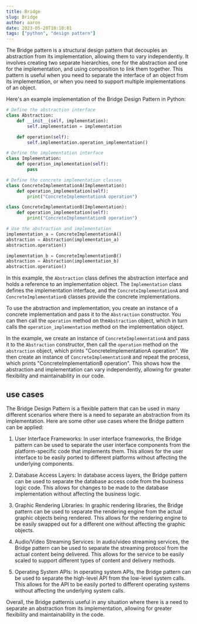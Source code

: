 ```yaml
---
title: Bridge
slug: Bridge
author: aaron
date: 2023-05-20T10:10:01
tags: ["python", "design pattern"]
---
```



The Bridge pattern is a structural design pattern that decouples an abstraction from its implementation, allowing them to vary independently. It involves creating two separate hierarchies, one for the abstraction and one for the implementation, and using composition to link them together. This pattern is useful when you need to separate the interface of an object from its implementation, or when you need to support multiple implementations of an object.

Here's an example implementation of the Bridge Design Pattern in Python:

```python
# Define the abstraction interface
class Abstraction:
    def __init__(self, implementation):
        self.implementation = implementation

    def operation(self):
        self.implementation.operation_implementation()

# Define the implementation interface
class Implementation:
    def operation_implementation(self):
        pass

# Define the concrete implementation classes
class ConcreteImplementationA(Implementation):
    def operation_implementation(self):
        print("ConcreteImplementationA operation")

class ConcreteImplementationB(Implementation):
    def operation_implementation(self):
        print("ConcreteImplementationB operation")

# Use the abstraction and implementation
implementation_a = ConcreteImplementationA()
abstraction = Abstraction(implementation_a)
abstraction.operation()

implementation_b = ConcreteImplementationB()
abstraction = Abstraction(implementation_b)
abstraction.operation()
```

In this example, the `Abstraction` class defines the abstraction interface and holds a reference to an implementation object. The `Implementation` class defines the implementation interface, and the `ConcreteImplementationA` and `ConcreteImplementationB` classes provide the concrete implementations.

To use the abstraction and implementation, you create an instance of a concrete implementation and pass it to the `Abstraction` constructor. You can then call the `operation` method on the`Abstraction` object, which in turn calls the `operation_implementation` method on the implementation object.

In the example, we create an instance of `ConcreteImplementationA` and pass it to the `Abstraction` constructor, then call the `operation` method on the `abstraction` object, which prints "ConcreteImplementationA operation". We then create an instance of `ConcreteImplementationB` and repeat the process, which prints "ConcreteImplementationB operation". This shows how the abstraction and implementation can vary independently, allowing for greater flexibility and maintainability in our code.


## use cases

The Bridge Design Pattern is a flexible pattern that can be used in many different scenarios where there is a need to separate an abstraction from its implementation. Here are some other use cases where the Bridge pattern can be applied:

1. User Interface Frameworks: In user interface frameworks, the Bridge pattern can be used to separate the user interface components from the platform-specific code that implements them. This allows for the user interface to be easily ported to different platforms without affecting the underlying components.

2. Database Access Layers: In database access layers, the Bridge pattern can be used to separate the database access code from the business logic code. This allows for changes to be made to the database implementation without affecting the business logic.

3. Graphic Rendering Libraries: In graphic rendering libraries, the Bridge pattern can be used to separate the rendering engine from the actual graphic objects being rendered. This allows for the rendering engine to be easily swapped out for a different one without affecting the graphic objects.

4. Audio/Video Streaming Services: In audio/video streaming services, the Bridge pattern can be used to separate the streaming protocol from the actual content being delivered. This allows for the service to be easily scaled to support different types of content and delivery methods.

5. Operating System APIs: In operating system APIs, the Bridge pattern can be used to separate the high-level API from the low-level system calls. This allows for the API to be easily ported to different operating systems without affecting the underlying system calls.

Overall, the Bridge patternis useful in any situation where there is a need to separate an abstraction from its implementation, allowing for greater flexibility and maintainability in the code.
